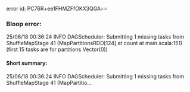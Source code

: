 error id: PC76R+ee1FHMZFfOKX3QGA==
### Bloop error:

25/06/18 00:36:24 INFO DAGScheduler: Submitting 1 missing tasks from ShuffleMapStage 41 (MapPartitionsRDD[124] at count at main.scala:151) (first 15 tasks are for partitions Vector(0))
#### Short summary: 

25/06/18 00:36:24 INFO DAGScheduler: Submitting 1 missing tasks from ShuffleMapStage 41 (MapPartitio...